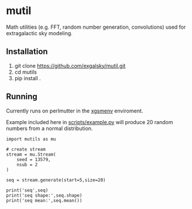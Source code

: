 # mutil
Math utilities (e.g. FFT, random number generation, convolutions) used for extragalactic sky modeling. 

## Installation
1. git clone https://github.com/exgalsky/mutil.git
2. cd mutils
3. pip install .

## Running
Currently runs on perlmutter in the [xgsmenv](https://github.com/exgalsky/xgsmenv) enviroment.

Example included here in [scripts/example.py](https://github.com/exgalsky/mutil/blob/master/scripts/example.py) will produce 20 random numbers from a normal distribution.

```
import mutils as mu

# create stream
stream = mu.Stream(
    seed = 13579,
    nsub = 2
)

seq = stream.generate(start=5,size=20)

print('seq',seq)
print('seq shape:',seq.shape)
print('seq mean:',seq.mean())

```
